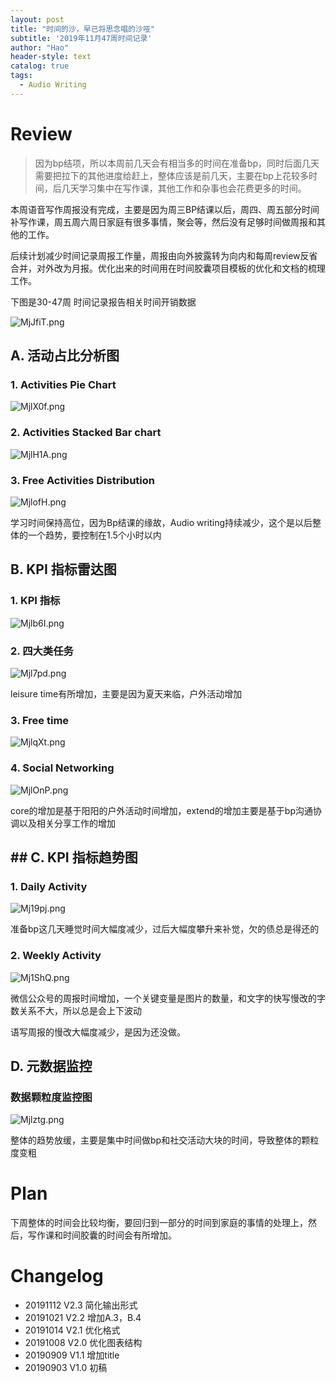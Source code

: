 ```yaml
---
layout: post
title: "时间的沙，早已将思念唱的沙哑"
subtitle: '2019年11月47周时间记录'
author: "Hao"
header-style: text
catalog: true
tags:
  - Audio Writing
---
```



# Review 
>因为bp结项，所以本周前几天会有相当多的时间在准备bp，同时后面几天需要把拉下的其他进度给赶上，整体应该是前几天，主要在bp上花较多时间，后几天学习集中在写作课，其他工作和杂事也会花费更多的时间。



本周语音写作周报没有完成，主要是因为周三BP结课以后，周四、周五部分时间补写作课，周五周六周日家庭有很多事情，聚会等，然后没有足够时间做周报和其他的工作。

后续计划减少时间记录周报工作量，周报由向外披露转为向内和每周review反省合并，对外改为月报。优化出来的时间用在时间胶囊项目模板的优化和文档的梳理工作。

下图是30-47周 时间记录报告相关时间开销数据

![MjJfiT.png](https://s2.ax1x.com/2019/11/25/MjJfiT.png)

## A. 活动占比分析图
### 1. Activities Pie Chart
![MjlX0f.png](https://s2.ax1x.com/2019/11/25/MjlX0f.png)




### 2. Activities Stacked Bar chart
![MjlH1A.png](https://s2.ax1x.com/2019/11/25/MjlH1A.png)

### 3. Free Activities Distribution
![MjlofH.png](https://s2.ax1x.com/2019/11/25/MjlofH.png)

学习时间保持高位，因为Bp结课的缘故，Audio writing持续减少，这个是以后整体的一个趋势，要控制在1.5个小时以内

## B. KPI 指标雷达图
### 1. KPI 指标
![Mjlb6I.png](https://s2.ax1x.com/2019/11/25/Mjlb6I.png)

### 2. 四大类任务 
![Mjl7pd.png](https://s2.ax1x.com/2019/11/25/Mjl7pd.png)

leisure time有所增加，主要是因为夏天来临，户外活动增加

### 3. Free time 
![MjlqXt.png](https://s2.ax1x.com/2019/11/25/MjlqXt.png)


### 4. Social Networking 
![MjlOnP.png](https://s2.ax1x.com/2019/11/25/MjlOnP.png)

core的增加是基于阳阳的户外活动时间增加，extend的增加主要是基于bp沟通协调以及相关分享工作的增加

## ## C. KPI 指标趋势图
### 1. Daily Activity
![Mj19pj.png](https://s2.ax1x.com/2019/11/25/Mj19pj.png)

准备bp这几天睡觉时间大幅度减少，过后大幅度攀升来补觉，欠的债总是得还的

### 2. Weekly Activity
![Mj1ShQ.png](https://s2.ax1x.com/2019/11/25/Mj1ShQ.png)

微信公众号的周报时间增加，一个关键变量是图片的数量，和文字的快写慢改的字数关系不大，所以总是会上下波动

语写周报的慢改大幅度减少，是因为还没做。

## D. 元数据监控
### 数据颗粒度监控图
![Mjlztg.png](https://s2.ax1x.com/2019/11/25/Mjlztg.png)

整体的趋势放缓，主要是集中时间做bp和社交活动大块的时间，导致整体的颗粒度变粗

# Plan
下周整体的时间会比较均衡，要回归到一部分的时间到家庭的事情的处理上，然后，写作课和时间胶囊的时间会有所增加。

# Changelog
* 20191112 V2.3 简化输出形式
* 20191021 V2.2 增加A.3，B.4
* 20191014 V2.1 优化格式
* 20191008 V2.0 优化图表结构
* 20190909 V1.1 增加title
* 20190903 V1.0 初稿
